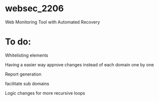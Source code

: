 # websec_2206
Web Monitoring Tool with Automated Recovery

# To do:

Whitelisting elements

Having a easier way approve changes instead of each domain one by one

Report generation

facilitate sub domains

Logic changes for more recursive loops
